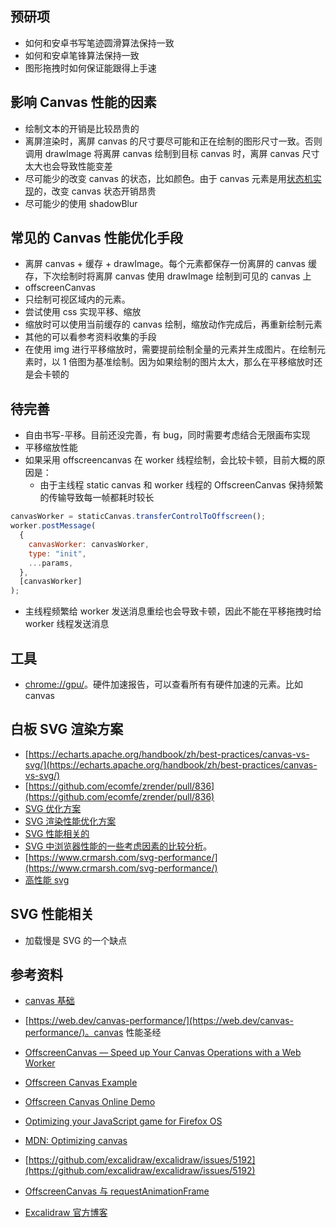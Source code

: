 ## 预研项

- 如何和安卓书写笔迹圆滑算法保持一致
- 如何和安卓笔锋算法保持一致
- 图形拖拽时如何保证能跟得上手速

## 影响 Canvas 性能的因素

- 绘制文本的开销是比较昂贵的
- 离屏渲染时，离屏 canvas 的尺寸要尽可能和正在绘制的图形尺寸一致。否则调用 drawImage 将离屏 canvas 绘制到目标 canvas 时，离屏 canvas 尺寸太大也会导致性能变差
- 尽可能少的改变 canvas 的状态，比如颜色。由于 canvas 元素是用[状态机实现](https://web.dev/canvas-performance/#avoid-unnecessary-canvas-state-changes)的，改变 canvas 状态开销昂贵
- 尽可能少的使用 shadowBlur

## 常见的 Canvas 性能优化手段

- 离屏 canvas + 缓存 + drawImage。每个元素都保存一份离屏的 canvas 缓存，下次绘制时将离屏 canvas 使用 drawImage 绘制到可见的 canvas 上
- offscreenCanvas
- 只绘制可视区域内的元素。
- 尝试使用 css 实现平移、缩放
- 缩放时可以使用当前缓存的 canvas 绘制，缩放动作完成后，再重新绘制元素
- 其他的可以看参考资料收集的手段
- 在使用 img 进行平移缩放时，需要提前绘制全量的元素并生成图片。在绘制元素时，以 1 倍图为基准绘制。因为如果绘制的图片太大，那么在平移缩放时还是会卡顿的

## 待完善

- 自由书写-平移。目前还没完善，有 bug，同时需要考虑结合无限画布实现
- 平移缩放性能
- 如果采用 offscreencanvas 在 worker 线程绘制，会比较卡顿，目前大概的原因是：
  - 由于主线程 static canvas 和 worker 线程的 OffscreenCanvas 保持频繁的传输导致每一帧都耗时较长

```js
canvasWorker = staticCanvas.transferControlToOffscreen();
worker.postMessage(
  {
    canvasWorker: canvasWorker,
    type: "init",
    ...params,
  },
  [canvasWorker]
);
```

- 主线程频繁给 worker 发送消息重绘也会导致卡顿，因此不能在平移拖拽时给 worker 线程发送消息

## 工具

- [chrome://gpu/](chrome://gpu/)。硬件加速报告，可以查看所有有硬件加速的元素。比如 canvas

## 白板 SVG 渲染方案

- [https://echarts.apache.org/handbook/zh/best-practices/canvas-vs-svg/](https://echarts.apache.org/handbook/zh/best-practices/canvas-vs-svg/)
- [https://github.com/ecomfe/zrender/pull/836](https://github.com/ecomfe/zrender/pull/836)
- [SVG 优化方案](https://css-tricks.com/understanding-and-manually-improving-svg-optimization/)
- [SVG 渲染性能优化方案](https://codepen.io/tigt/post/improving-svg-rendering-performance)
- [SVG 性能相关的](http://web.archive.org/web/20160310083016/https://www.mapbox.com/osmdev/2012/11/20/getting-serious-about-svg/)
- [SVG 中浏览器性能的一些考虑因素的比较分析](http://web.archive.org/web/20191220121231/https://www.svgopen.org/2007/papers/BrowserPerformanceMeasures/index.html)。
- [https://www.crmarsh.com/svg-performance/](https://www.crmarsh.com/svg-performance/)
- [高性能 svg](https://css-tricks.com/high-performance-svgs/)

## SVG 性能相关

- 加载慢是 SVG 的一个缺点

## 参考资料

- [canvas 基础](http://diveintohtml5.info/canvas.html)

- [https://web.dev/canvas-performance/](https://web.dev/canvas-performance/)。canvas 性能圣经

- [OffscreenCanvas — Speed up Your Canvas Operations with a Web Worker](https://developer.chrome.com/blog/offscreen-canvas/)

- [Offscreen Canvas Example](https://github.com/mdn/dom-examples/tree/main/web-workers/offscreen-canvas-worker)

- [Offscreen Canvas Online Demo](https://mdn.github.io/dom-examples/web-workers/offscreen-canvas-worker/)

- [Optimizing your JavaScript game for Firefox OS](https://hacks.mozilla.org/2013/05/optimizing-your-javascript-game-for-firefox-os/)

- [MDN: Optimizing canvas](https://developer.mozilla.org/en-US/docs/Web/API/Canvas_API/Tutorial/Optimizing_canvas)

- [https://github.com/excalidraw/excalidraw/issues/5192](https://github.com/excalidraw/excalidraw/issues/5192)

- [OffscreenCanvas 与 requestAnimationFrame](https://wiki.whatwg.org/wiki/OffscreenCanvas.requestAnimationFrame)

- [Excalidraw 官方博客](https://blog.excalidraw.com/)
